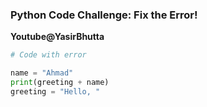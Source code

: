 ### Python Code Challenge: Fix the Error!                 
**Youtube@YasirBhutta**

```python
# Code with error

name = "Ahmad"
print(greeting + name)
greeting = "Hello, "
```